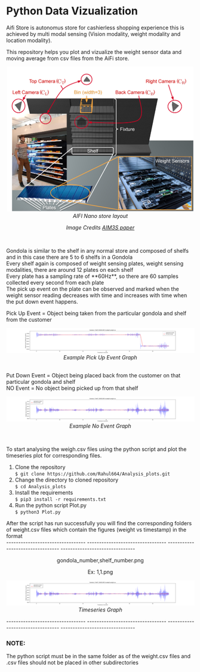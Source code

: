 # Python Data Vizualization

Aifi Store is autonomus store for cashierless shopping experience this is achieved by multi modal sensing (Vision modality, weight modality and location modality).
<br />

This repository helps you plot and vizualize the weight sensor data and moving average from csv files from the AiFi store.
<br />
<p align="center">
<img src="images/plates.png" width="500" class="center">
  </br>
  <em>AIFI Nano store layout</em>
  </br>
  <p align="center">
  <em>Image Credits <a href="https://dl.acm.org/doi/10.1145/3360322.3361018" target="_blank">AIM3S paper</a></em>
  </p>
</p>
<br/>
<p>
  Gondola is similar to the shelf in any normal store and composed of shelfs and in this case there are 5 to 6 shelfs in a Gondola </br>
  Every shelf again is composed of weight sensing plates, weight sensing modalities, there are around 12 plates on each shelf</br>
  Every plate has a sampling rate of **60Hz**, so there are 60 samples collected every second from each plate <br/>
  The pick up event on the plate can be observed and marked when the weight sensor reading decreases with time and increases with time when the put down event happens.</br>
  
  Pick Up Event = Object being taken from the particular gondola and shelf from the customer</br>
  <p align="center">
<img src="images/1,6.png" class="center">
  </br>
  <em>Example Pick Up Event Graph</em>
  </br>
</p>
</br>
Put Down Event = Object being placed back from the customer on that particular gondola and shelf </br>
NO Event = No object being picked up from that shelf </br>
  <p align="center">
<img src="images/1,1.png" class="center">
  </br>
  <em>Example No Event Graph</em>
  </br>
</p>
</br>
  
</p>




To start analysing the weigh.csv files using the python script and plot the timeseries plot for corresponding files.
1. Clone the repository<br />
`$ git clone https://github.com/Rahul664/Analysis_plots.git`<br />
2. Change the directory to cloned repository<br/>
`$ cd Analysis_plots`<br />
3. Install the requirements <br/>
`$ pip3 install -r requirements.txt`<br/>
4. Run the python script Plot.py<br />
`$ python3 Plot.py`<br />

After the script has run successfully you will find the corresponding folders of weight.csv files which contain the figures (weight vs timestamp) in the format<br /> 
--------------------------------- --------------------------------- --------------------------------- ------------------------------- <br />

<p align="center">
gondola_number,shelf_number.png   <br />
</p>
<p align="center">
Ex: 1,1.png<br/>
</p>
<p align="center">
<img src="images/1,1.png" class="center">
  </br>
  <em>Timeseries Graph</em>
  </br>
</p>

--------------------------------- --------------------------------- --------------------------------- ------------------------------- <br />


### NOTE:
The python script must be in the same folder as of the weight.csv files and .csv files should not be placed in other subdirectories <br/>


